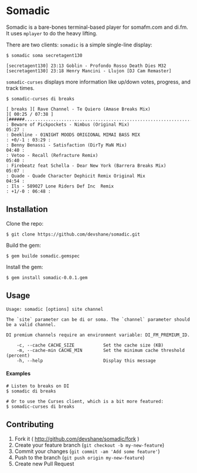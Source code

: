 # Somadic

Somadic is a bare-bones terminal-based player for somafm.com and di.fm. It uses `mplayer` to
do the heavy lifting.

There are two clients: `somadic` is a simple single-line display:

```
$ somadic soma secretagent130

[secretagent130] 23:13 Goblin - Profondo Rosso Death Dies M32
[secretagent130] 23:18 Henry Mancini - Llujon [DJ Cam Remaster]
```

`somadic-curses` displays more information like up/down votes, progress, and track times.

```
$ somadic-curses di breaks

[ breaks ][ Rave Channel - Te Quiero (Amase Breaks Mix)                 ][ 00:25 / 07:38 ]
[######..................................................................................]
: Beware of Pickpockets - Nimbus (Original Mix)                                    05:27 :
: Deekline - 01NIGHT MOODS ORIGIONAL MIMAI BASS MIX                      : +0/-1 : 03:29 :
: Benny Benassi - Satisfaction (DirTy MaN Mix)                                     04:40 :
: Vetoo - Recall (Refracture Remix)                                                05:40 :
: Firebeatz feat Schella - Dear New York (Barrera Breaks Mix)                      05:07 :
: Quade - Quade Character Dephicit Remix Original Mix                              04:54 :
: Ils - 589027 Lone Riders Def Inc  Remix                                : +1/-0 : 06:48 :

```

## Installation

Clone the repo:

    $ git clone https://github.com/devshane/somadic.git

Build the gem:

    $ gem builde somadic.gemspec

Install the gem:

    $ gem install somadic-0.0.1.gem

## Usage

```
Usage: somadic [options] site channel

The `site` parameter can be di or soma. The `channel` parameter should be a valid channel.

DI premium channels require an environment variable: DI_FM_PREMIUM_ID.

    -c, --cache CACHE_SIZE           Set the cache size (KB)
    -m, --cache-min CACHE_MIN        Set the minimum cache threshold (percent)
    -h, --help                       Display this message
```

#### Examples

```
# Listen to breaks on DI
$ somadic di breaks

# Or to use the Curses client, which is a bit more featured:
$ somadic-curses di breaks
```

## Contributing

1. Fork it ( http://github.com/devshane/somadic/fork )
2. Create your feature branch (`git checkout -b my-new-feature`)
3. Commit your changes (`git commit -am 'Add some feature'`)
4. Push to the branch (`git push origin my-new-feature`)
5. Create new Pull Request
